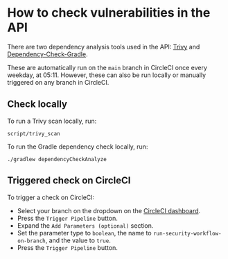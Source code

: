 # How to check vulnerabilities in the API

There are two dependency analysis tools used in the API: [Trivy](https://trivy.dev/) and
[Dependency-Check-Gradle](https://github.com/dependency-check/dependency-check-gradle).

These are automatically run on the `main` branch in CircleCI once every weekday, at 05:11.
However, these can also be run locally or manually triggered on any branch in CircleCI.

## Check locally
To run a Trivy scan locally, run:
```shell
script/trivy_scan
```

To run the Gradle dependency check locally, run:
```shell
./gradlew dependencyCheckAnalyze
```

## Triggered check on CircleCI
To trigger a check on CircleCI:
- Select your branch on the dropdown on the
[CircleCI dashboard](https://app.circleci.com/pipelines/github/ministryofjustice/hmpps-approved-premises-api).
- Press the `Trigger Pipeline` button.
- Expand the `Add Parameters (optional)` section.
- Set the parameter type to `boolean`, the name to `run-security-workflow-on-branch`, and the value to `true`.
- Press the `Trigger Pipeline` button.
